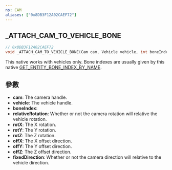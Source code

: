```yaml
---
ns: CAM
aliases: ["0x8DB3F12A02CAEF72"]
---
```

## _ATTACH_CAM_TO_VEHICLE_BONE

```c
// 0x8DB3F12A02CAEF72
void _ATTACH_CAM_TO_VEHICLE_BONE(Cam cam, Vehicle vehicle, int boneIndex, BOOL relativeRotation, float rotX, float rotY, float rotZ, float offX, float offY, float offZ, BOOL fixedDirection);
```

This native works with vehicles only.
Bone indexes are usually given by this native [GET_ENTITY_BONE_INDEX_BY_NAME](#_0xFB71170B7E76ACBA).

## 參數
* **cam**: The camera handle.
* **vehicle**: The vehicle handle.
* **boneIndex**: 
* **relativeRotation**: Whether or not the camera rotation will relative the vehicle rotation.
* **rotX**: The X rotation.
* **rotY**: The Y rotation.
* **rotZ**: The Z rotation.
* **offX**: The X offset direction.
* **offY**: The Y offset direction.
* **offZ**: The Z offset direction.
* **fixedDirection**: Whether or not the camera direction will relative to the vehicle direction.

